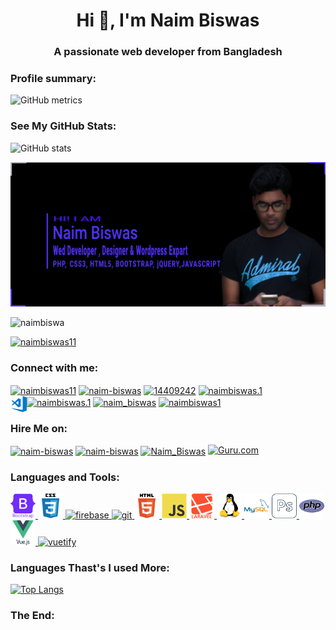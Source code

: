 <h1 align="center">Hi 👋, I'm Naim Biswas</h1>
<h3 align="center">A passionate web developer from Bangladesh</h3>

<h3 align="left">Profile summary:</h3>

![GitHub metrics](https://metrics.lecoq.io/NaimBiswas)  

<h3 align="left">See My GitHub Stats:</h3>


![GitHub stats](https://github-readme-stats.vercel.app/api?username=NaimBiswas&theme=radical&show_icons=true)


<p align="left"> <a href="https://github.com/ryo-ma/github-profile-trophy"><img src="https://github.com/NaimBiswas/NaimBiswas/blob/main/cover1.png" alt="naimbiswa" /></a> </p>

<p align="left"> <img src="https://komarev.com/ghpvc/?username=naimbiswa&label=Profile%20views&color=0e75b6&style=flat" alt="naimbiswa" /> </p>
<p align="left"> <a href="https://twitter.com/naimbiswas11" target="blank"><img src="https://img.shields.io/twitter/follow/naimbiswas11?logo=twitter&style=for-the-badge" alt="naimbiswas11" /></a> </p>





<h3 align="left">Connect with me:</h3>
<p align="left">
<a href="https://twitter.com/naimbiswas11" target="blank"><img align="center" src="https://cdn.jsdelivr.net/npm/simple-icons@3.0.1/icons/twitter.svg" alt="naimbiswas11" height="30" width="40" /></a>
<a href="https://linkedin.com/in/naim-biswas" target="blank"><img align="center" src="https://cdn.jsdelivr.net/npm/simple-icons@3.0.1/icons/linkedin.svg" alt="naim-biswas" height="30" width="40" /></a>
<a href="https://stackoverflow.com/users/14409242" target="blank"><img align="center" src="https://cdn.jsdelivr.net/npm/simple-icons@3.0.1/icons/stackoverflow.svg" alt="14409242" height="30" width="40" /></a>
<a href="https://fb.com/naimbiswas.1" target="blank"><img align="center" src="https://cdn.jsdelivr.net/npm/simple-icons@3.0.1/icons/facebook.svg" alt="naimbiswas.1" height="30" width="40" /></a>
<a href="https://instagram.com/naimbiswas.1" target="blank"><img align="center" src="https://cdn.jsdelivr.net/npm/simple-icons@3.0.1/icons/instagram.svg" alt="naimbiswas.1" height="30" width="40" /></a>
<a href="https://dribbble.com/naim_biswas" target="blank"><img align="center" src="https://cdn.jsdelivr.net/npm/simple-icons@3.0.1/icons/dribbble.svg" alt="naim_biswas" height="30" width="40" /></a>
<a href="https://www.behance.net/naimbiswas1" target="blank"><img align="center" src="https://cdn.jsdelivr.net/npm/simple-icons@3.0.1/icons/behance.svg" alt="naimbiswas1" height="30" width="40" /></a><a href="code.visualstudio.com" rel="nofollow"><img align="left" alt="Visual Studio Code" width="26px" src="https://raw.githubusercontent.com/github/explore/80688e429a7d4ef2fca1e82350fe8e3517d3494d/topics/visual-studio-code/visual-studio-code.png" style="max-width:100%;"></a>
</p>

<h3 align="left">Hire Me on:</h3>
<p align="left">

<a href="https://www.upwork.com/freelancers/~016304c95d02a83db6" target="blank"><img align="center" src="https://cdn.jsdelivr.net/npm/simple-icons@3.0.1/icons/upwork.svg" alt="naim-biswas" height="30" width="40" /></a>
<a href="https://www.fiverr.com/naim_biswas" target="blank"><img align="center" src="https://cdn.jsdelivr.net/npm/simple-icons@3.0.1/icons/fiverr.svg" alt="naim-biswas" height="30" width="40" /></a>
<a href="https://www.freelancer.com/u/Naimbiswas0" target="blank"><img align="center" src="https://cdn.jsdelivr.net/npm/simple-icons@3.0.1/icons/freelancer.svg" alt="Naim_Biswas" height="30" width="40"/></a>
<a href="https://www.guru.com/freelancers/naim-biswas" target="blank"><img src="https://img.icons8.com/ios-glyphs/30/000000/guru.png" alt="Guru.com" title="Hire Me On Guru"/></a>
</p>



<h3 align="left">Languages and Tools:</h3>
<p align="left"> <a href="https://getbootstrap.com" target="_blank"> <img src="https://raw.githubusercontent.com/devicons/devicon/master/icons/bootstrap/bootstrap-plain-wordmark.svg" alt="bootstrap" width="40" height="40"/> </a> <a href="https://www.w3schools.com/css/" target="_blank"> <img src="https://raw.githubusercontent.com/devicons/devicon/master/icons/css3/css3-original-wordmark.svg" alt="css3" width="40" height="40"/> </a> <a href="https://firebase.google.com/" target="_blank"> <img src="https://www.vectorlogo.zone/logos/firebase/firebase-icon.svg" alt="firebase" width="40" height="40"/> </a> <a href="https://git-scm.com/" target="_blank"> <img src="https://www.vectorlogo.zone/logos/git-scm/git-scm-icon.svg" alt="git" width="40" height="40"/> </a> <a href="https://www.w3.org/html/" target="_blank"> <img src="https://raw.githubusercontent.com/devicons/devicon/master/icons/html5/html5-original-wordmark.svg" alt="html5" width="40" height="40"/> </a> <a href="https://developer.mozilla.org/en-US/docs/Web/JavaScript" target="_blank"> <img src="https://raw.githubusercontent.com/devicons/devicon/master/icons/javascript/javascript-original.svg" alt="javascript" width="40" height="40"/> </a> <a href="https://laravel.com/" target="_blank"> <img src="https://raw.githubusercontent.com/devicons/devicon/master/icons/laravel/laravel-plain-wordmark.svg" alt="laravel" width="40" height="40"/> </a> <a href="https://www.linux.org/" target="_blank"> <img src="https://raw.githubusercontent.com/devicons/devicon/master/icons/linux/linux-original.svg" alt="linux" width="40" height="40"/> </a> <a href="https://www.mysql.com/" target="_blank"> <img src="https://raw.githubusercontent.com/devicons/devicon/master/icons/mysql/mysql-original-wordmark.svg" alt="mysql" width="40" height="40"/> </a> <a href="https://www.photoshop.com/en" target="_blank"> <img src="https://raw.githubusercontent.com/devicons/devicon/master/icons/photoshop/photoshop-line.svg" alt="photoshop" width="40" height="40"/> </a> <a href="https://www.php.net" target="_blank"> <img src="https://raw.githubusercontent.com/devicons/devicon/master/icons/php/php-original.svg" alt="php" width="40" height="40"/> </a> <a href="https://vuejs.org/" target="_blank"> <img src="https://raw.githubusercontent.com/devicons/devicon/master/icons/vuejs/vuejs-original-wordmark.svg" alt="vuejs" width="40" height="40"/> </a> <a href="https://vuetifyjs.com/en/" target="_blank"> <img src="https://bestofjs.org/logos/vuetify.svg" alt="vuetify" width="40" height="40"/> </a> </p>


<h3 align="left">Languages Thast's I used More: </h3>

[![Top Langs](https://github-readme-stats.vercel.app/api/top-langs/?username=NaimBiswas)](https://github.com/anuraghazra/github-readme-stats)

<h3 align="left">The End:  </h3>

 
